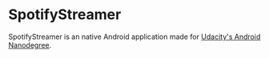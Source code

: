 # SpotifyStreamer
SpotifyStreamer is an native Android application made for [Udacity's Android Nanodegree](https://www.udacity.com/course/android-developer-nanodegree--nd801).
